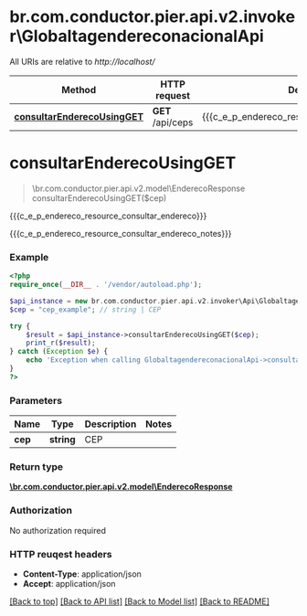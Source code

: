 # br.com.conductor.pier.api.v2.invoker\GlobaltagendereconacionalApi

All URIs are relative to *http://localhost/*

Method | HTTP request | Description
------------- | ------------- | -------------
[**consultarEnderecoUsingGET**](GlobaltagendereconacionalApi.md#consultarEnderecoUsingGET) | **GET** /api/ceps | {{{c_e_p_endereco_resource_consultar_endereco}}}


# **consultarEnderecoUsingGET**
> \br.com.conductor.pier.api.v2.model\EnderecoResponse consultarEnderecoUsingGET($cep)

{{{c_e_p_endereco_resource_consultar_endereco}}}

{{{c_e_p_endereco_resource_consultar_endereco_notes}}}

### Example 
```php
<?php
require_once(__DIR__ . '/vendor/autoload.php');

$api_instance = new br.com.conductor.pier.api.v2.invoker\Api\GlobaltagendereconacionalApi();
$cep = "cep_example"; // string | CEP

try { 
    $result = $api_instance->consultarEnderecoUsingGET($cep);
    print_r($result);
} catch (Exception $e) {
    echo 'Exception when calling GlobaltagendereconacionalApi->consultarEnderecoUsingGET: ', $e->getMessage(), "\n";
}
?>
```

### Parameters

Name | Type | Description  | Notes
------------- | ------------- | ------------- | -------------
 **cep** | **string**| CEP | 

### Return type

[**\br.com.conductor.pier.api.v2.model\EnderecoResponse**](EnderecoResponse.md)

### Authorization

No authorization required

### HTTP reuqest headers

 - **Content-Type**: application/json
 - **Accept**: application/json

[[Back to top]](#) [[Back to API list]](../README.md#documentation-for-api-endpoints) [[Back to Model list]](../README.md#documentation-for-models) [[Back to README]](../README.md)

